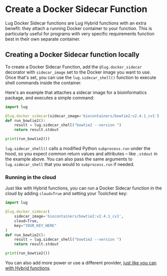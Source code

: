 # Create a Docker Sidecar Function

Lug Docker Sidecar functions are Lug Hybrid functions with an extra benefit: they attach a running Docker container to 
your function. This is particularly useful for programs with very specific requirements function best in their own 
separate container.

## Creating a Docker Sidecar function locally

To create a Docker Sidecar Function, add the `@lug.docker_sidecar` decorator with `sidecar_image` set to the Docker 
image you want to use. Once that's set, you can use the `lug.sidecar_shell()` function to execute shell commands inside 
the container.

Here's an example that attaches a sidecar image for a bioinformatics package, and executes a simple command:

```python
import lug

@lug.docker_sidecar(sidecar_image='biocontainers/bowtie2:v2.4.1_cv1')
def run_bowtie2():
    result = lug.sidecar_shell("bowtie2 --version ")
    return result.stdout

print(run_bowtie2())
```

`lug.sidecar_shell()` calls a modified Python `subprocess.run` under the hood, so you expect common return values and 
attributes – like `.stdout` in the example above. You can also pass the same arguments to `lug.sidecar_shell` that you 
would to `subprocess.run` if needed.

### Running in the cloud

Just like with Hybrid functions, you can run a Docker Sidecar function in the cloud by adding `cloud=True` and setting 
your Toolchest key:

```python
import lug

@lug.docker_sidecar(
    sidecar_image='biocontainers/bowtie2:v2.4.1_cv1',
    cloud=True,
    key="YOUR_KEY_HERE"
)
def run_bowtie2():
    result = lug.sidecar_shell("bowtie2 --version ")
    return result.stdout

print(run_bowtie2())
```

You can also add more power or use a different provider, 
[just like you can with Hybrid functions](running-lug-remotely.md#run-your-hybrid-function-in-the-cloud).
